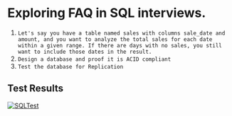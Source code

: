 # Exploring FAQ in SQL interviews.

1. `Let's say you have a table named sales with columns sale_date and amount, and you want to analyze the total sales for each date within a given range. If there are days with no sales, you still want to include those dates in the result. `
2. `Design a database and proof it is ACID compliant`
3. `Test the database for Replication`

## Test Results

[![SQLTest](https://github.com/BrC-Habeda/da/actions/workflows/sql-test.yml/badge.svg)](https://github.com/BrC-Habeda/da/actions/workflows/sql-test.yml)
